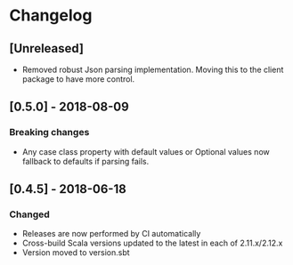 # Changelog

## [Unreleased]

- Removed robust Json parsing implementation. Moving
this to the client package to have more control.

## [0.5.0] - 2018-08-09

### Breaking changes

- Any case class property with default values or Optional values now
fallback to defaults if parsing fails.

## [0.4.5] - 2018-06-18

### Changed

- Releases are now performed by CI automatically
- Cross-build Scala versions updated to the latest in each of 2.11.x/2.12.x
- Version moved to version.sbt
